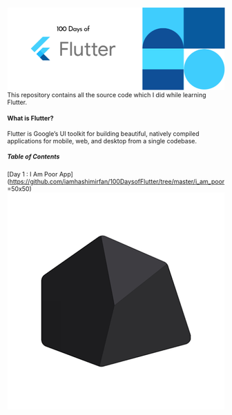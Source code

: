 ![Cover](https://raw.githubusercontent.com/iamhashimirfan/100DaysofFlutter/master/resources/Cover.png?token=AMF2I24Y7O5PY7OBLUP2PCS7EPRLA)
This repository contains all the source code which I did while learning Flutter.

#### What is Flutter?

Flutter is Google’s UI toolkit for building beautiful, natively compiled applications for mobile, web, and desktop from a single codebase.

##### Table of Contents

[Day 1 : I Am Poor App](https://github.com/iamhashimirfan/100DaysofFlutter/tree/master/i_am_poor =50x50)
![Day 1](https://raw.githubusercontent.com/iamhashimirfan/100DaysofFlutter/master/resources/iampoorapp.png?token=AMF2I2ZG66HOJK7WTEDUFVC7EPU54)


